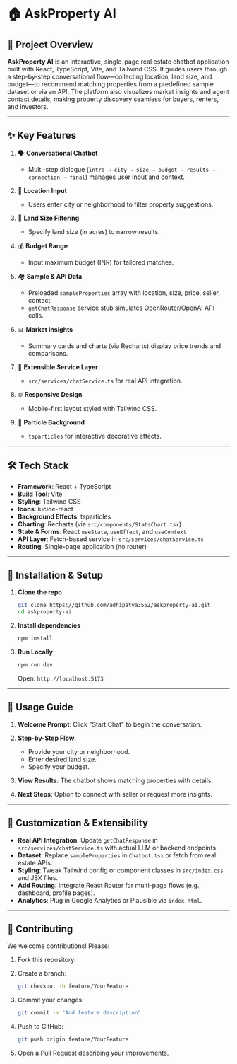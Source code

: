 # 🏠 AskProperty AI

## 🤖 Project Overview

**AskProperty AI** is an interactive, single-page real estate chatbot application built with React, TypeScript, Vite, and Tailwind CSS. It guides users through a step-by-step conversational flow—collecting location, land size, and budget—to recommend matching properties from a predefined sample dataset or via an API. The platform also visualizes market insights and agent contact details, making property discovery seamless for buyers, renters, and investors.

---

## ✨ Key Features

1. 🗣️ **Conversational Chatbot**

   * Multi-step dialogue (`intro → city → size → budget → results → connection → final`) manages user input and context.
2. 📍 **Location Input**

   * Users enter city or neighborhood to filter property suggestions.
3. 📏 **Land Size Filtering**

   * Specify land size (in acres) to narrow results.
4. 💰 **Budget Range**

   * Input maximum budget (INR) for tailored matches.
5. 🏘️ **Sample & API Data**

   * Preloaded `sampleProperties` array with location, size, price, seller, contact.
   * `getChatResponse` service stub simulates OpenRouter/OpenAI API calls.
6. 📊 **Market Insights**

   * Summary cards and charts (via Recharts) display price trends and comparisons.
7. 🔌 **Extensible Service Layer**

   * `src/services/chatService.ts` for real API integration.
8. 🌐 **Responsive Design**

   * Mobile-first layout styled with Tailwind CSS.
9. 🎨 **Particle Background**

   * `tsparticles` for interactive decorative effects.

---

## 🛠 Tech Stack

* **Framework**: React + TypeScript
* **Build Tool**: Vite
* **Styling**: Tailwind CSS
* **Icons**: lucide-react
* **Background Effects**: tsparticles
* **Charting**: Recharts (via `src/components/StatsChart.tsx`)
* **State & Forms**: React `useState`, `useEffect`, and `useContext`
* **API Layer**: Fetch-based service in `src/services/chatService.ts`
* **Routing**: Single-page application (no router)

---

## 🚀 Installation & Setup

1. **Clone the repo**

   ```bash
   git clone https://github.com/adhipatya3552/askproperty-ai.git
   cd askproperty-ai
   ```

2. **Install dependencies**

   ```bash
   npm install
   ```

3. **Run Locally**

   ```bash
   npm run dev
   ```

   Open: `http://localhost:5173`

---

## 🎯 Usage Guide

1. **Welcome Prompt**: Click "Start Chat" to begin the conversation.
2. **Step-by-Step Flow**:

   * Provide your city or neighborhood.
   * Enter desired land size.
   * Specify your budget.
3. **View Results**: The chatbot shows matching properties with details.
4. **Next Steps**: Option to connect with seller or request more insights.

---

## 🔧 Customization & Extensibility

* **Real API Integration**: Update `getChatResponse` in `src/services/chatService.ts` with actual LLM or backend endpoints.
* **Dataset**: Replace `sampleProperties` in `Chatbot.tsx` or fetch from real estate APIs.
* **Styling**: Tweak Tailwind config or component classes in `src/index.css` and JSX files.
* **Add Routing**: Integrate React Router for multi-page flows (e.g., dashboard, profile pages).
* **Analytics**: Plug in Google Analytics or Plausible via `index.html`.

---

## 🤝 Contributing

We welcome contributions! Please:

1. Fork this repository.
2. Create a branch:

   ```bash
   git checkout -b feature/YourFeature
   ```
3. Commit your changes:

   ```bash
   git commit -m "Add feature description"
   ```
4. Push to GitHub:

   ```bash
   git push origin feature/YourFeature
   ```
5. Open a Pull Request describing your improvements.